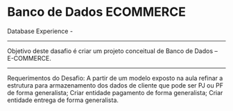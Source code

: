 # Banco de Dados ECOMMERCE
 Database Experience - 
 ___
 Objetivo deste dasafio é criar um projeto conceitual de Banco de Dados – E-COMMERCE.
 ___
Requerimentos do Desafio:
A partir de um modelo exposto na aula refinar a estrutura para armazenamento dos dados de cliente que pode ser PJ ou PF de forma generalista; 
Criar entidade pagamento de forma generalista; 
Criar entidade entrega de forma generalista.
